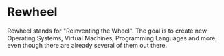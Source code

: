 # Rewheel

Rewheel stands for "Reinventing the Wheel". The goal is to create new Operating Systems, Virtual Machines, Programming Languages and more, even though there are already several of them out there.
